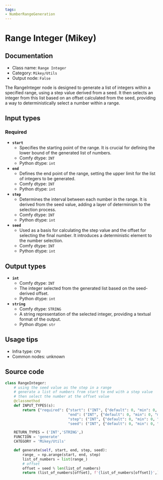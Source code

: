 ```yaml
---
tags:
- NumberRangeGeneration
---
```


# Range Integer (Mikey)
## Documentation
- Class name: `Range Integer`
- Category: `Mikey/Utils`
- Output node: `False`

The RangeInteger node is designed to generate a list of integers within a specified range, using a step value derived from a seed. It then selects an integer from this list based on an offset calculated from the seed, providing a way to deterministically select a number within a range.
## Input types
### Required
- **`start`**
    - Specifies the starting point of the range. It is crucial for defining the lower bound of the generated list of numbers.
    - Comfy dtype: `INT`
    - Python dtype: `int`
- **`end`**
    - Defines the end point of the range, setting the upper limit for the list of integers to be generated.
    - Comfy dtype: `INT`
    - Python dtype: `int`
- **`step`**
    - Determines the interval between each number in the range. It is derived from the seed value, adding a layer of determinism to the selection process.
    - Comfy dtype: `INT`
    - Python dtype: `int`
- **`seed`**
    - Used as a basis for calculating the step value and the offset for selecting the final number. It introduces a deterministic element to the number selection.
    - Comfy dtype: `INT`
    - Python dtype: `int`
## Output types
- **`int`**
    - Comfy dtype: `INT`
    - The integer selected from the generated list based on the seed-derived offset.
    - Python dtype: `int`
- **`string`**
    - Comfy dtype: `STRING`
    - A string representation of the selected integer, providing a textual format of the output.
    - Python dtype: `str`
## Usage tips
- Infra type: `CPU`
- Common nodes: unknown


## Source code
```python
class RangeInteger:
    # using the seed value as the step in a range
    # generate a list of numbers from start to end with a step value
    # then select the number at the offset value
    @classmethod
    def INPUT_TYPES(s):
        return {"required": {"start": ("INT", {"default": 0, "min": 0, "max": 0xffffffffffffffff}),
                             "end": ("INT", {"default": 0, "min": 0, "max": 0xffffffffffffffff}),
                             "step": ("INT", {"default": 0, "min": 0, "max": 0xffffffffffffffff}),
                             "seed": ("INT", {"default": 0, "min": 0, "max": 0xffffffffffffffff})}}

    RETURN_TYPES = ('INT','STRING',)
    FUNCTION = 'generate'
    CATEGORY = 'Mikey/Utils'

    def generate(self, start, end, step, seed):
        range_ = np.arange(start, end, step)
        list_of_numbers = list(range_)
        # offset
        offset = seed % len(list_of_numbers)
        return (list_of_numbers[offset], f'{list_of_numbers[offset]}',)

```
